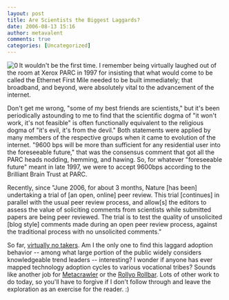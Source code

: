 ```yaml
---
layout: post
title: Are Scientists the Biggest Laggards?
date: 2006-08-13 15:16
author: metavalent
comments: true
categories: [Uncategorized]
---
```

<!--Lead Photo --><a href="http://blogs.nature.com/nature/peerreview/trial/"><img src="http://metavalent.info/images/nature.peer.review.logo.jpg" align="left" border="0" alt="0" /></a><!-- Commentary -->It wouldn't be the first time. I remember being virtually laughed out of the room at Xerox PARC in 1997 for insisting that what would come to be called the Ethernet First Mile needed to be built immediately; that broadband, and beyond, were absolutely vital to the advancement of the internet.

Don't get me wrong, "some of my best friends are scientists," but it's been periodically astounding to me to find that the scientific dogma of "it won't work, it's not feasible" is often functionally equivalent to the religious dogma of "it's evil, it's from the devil."  Both statements were applied by many members of the respective groups when it came to evolution of the internet. "9600 bps will be more than sufficient for any residential user into the foreseeable future," that was the consensus comment that got all the PARC heads nodding, hemming, and hawing.  So, for whatever "foreseeable future" meant in late 1997, we were to accept 9600bps according to the Brilliant Brain Trust at PARC.

Recently, since "June 2006, for about 3 months, Nature [has been] undertaking a trial of [an open, online] peer review. This trial [continues] in parallel with the usual peer review process, and allow[s] the editors to assess the value of soliciting comments from scientists while submitted papers are being peer reviewed.  The trial is to test the quality of unsolicited [blog style] comments made during an open peer review process, against the traditional process with no unsolicited comments."

So far, <a href="http://blogs.nature.com/nature/peerreview/trial/">virtually no takers</a>.  Am I the only one to find this laggard adoption behavior -- among what large portion of the public widely considers knowledgeable trend leaders -- interesting?  I wonder if anyone has ever mapped technology adoption cycles to various vocational tribes?  Sounds like another job for <a href="http://www.metacrawler.com/">Metacrawler</a> or the <a href="">Rollyo Rollbar</a>.  Lots of other work to do today, so you'll have to forgive if I don't follow through and leave the exploration as an exercise for the reader. :)
